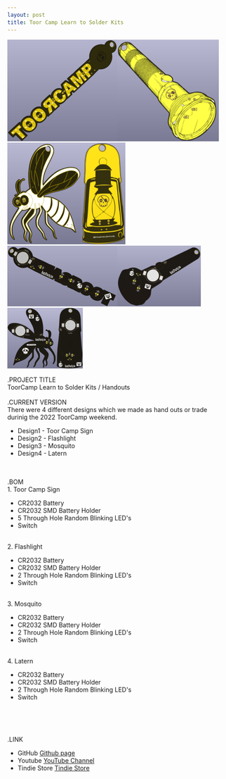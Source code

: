 ```yaml
---
layout: post
title: Toor Camp Learn to Solder Kits
---
```


![Title](/images/toor/1.png)![Title](/images/toor/2.png)![Title](/images/toor/3.png)![Title](/images/toor/4.png)<br>
![Title](/images/toor/5.png)![Title](/images/toor/6.png)![Title](/images/toor/7.png)![Title](/images/toor/8.png)<br>

.PROJECT TITLE<br>
ToorCamp Learn to Solder Kits / Handouts
<br>
<br>
.CURRENT VERSION<br>
There were 4 different designs which we made as hand outs or trade durinig the 2022 ToorCamp weekend.
- Design1 - Toor Camp Sign
- Design2 - Flashlight
- Design3 - Mosquito
- Design4 - Latern
<br>
<br>
.BOM<br>
1. Toor Camp Sign<br>

- CR2032 Battery
- CR2032 SMD Battery Holder
- 5 Through Hole Random Blinking LED's
- Switch
<br>
2. Flashlight<br>

- CR2032 Battery
- CR2032 SMD Battery Holder
- 2 Through Hole Random Blinking LED's
- Switch
<br>
3. Mosquito<br>

- CR2032 Battery
- CR2032 SMD Battery Holder
- 2 Through Hole Random Blinking LED's
- Switch
<br>
4. Latern<br>

- CR2032 Battery
- CR2032 SMD Battery Holder
- 2 Through Hole Random Blinking LED's
- Switch
<br>
<br>
<br>

.LINK
- GitHub [Github page](https://github.com/BadgePiratesLLC)
- Youtube [YouTube Channel](https://www.youtube.com/channel/UCRVegJ2Y7m-8vIXnG0BIhyw/featured/) 
- Tindie Store [Tindie Store](https://www.tindie.com/stores/badgepirates/)
<br>
